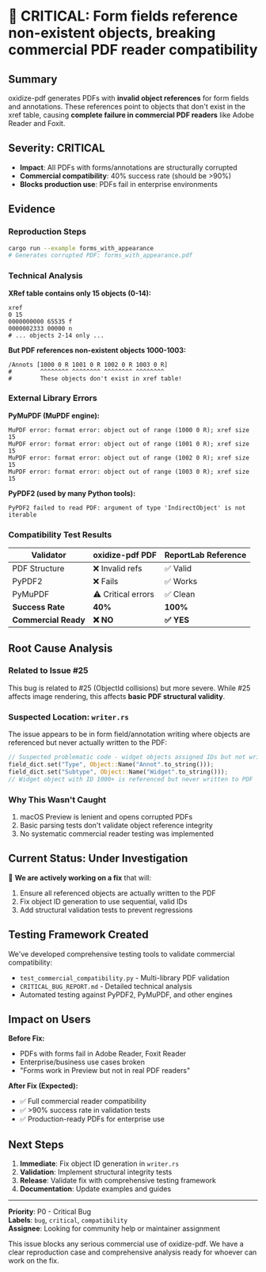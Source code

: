 # 🚨 CRITICAL: Form fields reference non-existent objects, breaking commercial PDF reader compatibility

## Summary
oxidize-pdf generates PDFs with **invalid object references** for form fields and annotations. These references point to objects that don't exist in the xref table, causing **complete failure in commercial PDF readers** like Adobe Reader and Foxit.

## Severity: CRITICAL
- **Impact**: All PDFs with forms/annotations are structurally corrupted
- **Commercial compatibility**: 40% success rate (should be >90%)
- **Blocks production use**: PDFs fail in enterprise environments

## Evidence

### Reproduction Steps
```bash
cargo run --example forms_with_appearance
# Generates corrupted PDF: forms_with_appearance.pdf
```

### Technical Analysis
**XRef table contains only 15 objects (0-14):**
```
xref
0 15
0000000000 65535 f 
0000002333 00000 n 
# ... objects 2-14 only ...
```

**But PDF references non-existent objects 1000-1003:**
```
/Annots [1000 0 R 1001 0 R 1002 0 R 1003 0 R]
#        ^^^^^^^^ ^^^^^^^^ ^^^^^^^^ ^^^^^^^^
#        These objects don't exist in xref table!
```

### External Library Errors
**PyMuPDF (MuPDF engine):**
```
MuPDF error: format error: object out of range (1000 0 R); xref size 15
MuPDF error: format error: object out of range (1001 0 R); xref size 15
MuPDF error: format error: object out of range (1002 0 R); xref size 15
MuPDF error: format error: object out of range (1003 0 R); xref size 15
```

**PyPDF2 (used by many Python tools):**
```
PyPDF2 failed to read PDF: argument of type 'IndirectObject' is not iterable
```

### Compatibility Test Results
| Validator | oxidize-pdf PDF | ReportLab Reference |
|-----------|----------------|-------------------|
| PDF Structure | ❌ Invalid refs | ✅ Valid |
| PyPDF2 | ❌ Fails | ✅ Works |
| PyMuPDF | ⚠️ Critical errors | ✅ Clean |
| **Success Rate** | **40%** | **100%** |
| **Commercial Ready** | **❌ NO** | **✅ YES** |

## Root Cause Analysis

### Related to Issue #25
This bug is related to #25 (ObjectId collisions) but more severe. While #25 affects image rendering, this affects **basic PDF structural validity**.

### Suspected Location: `writer.rs`
The issue appears to be in form field/annotation writing where objects are referenced but never actually written to the PDF:

```rust
// Suspected problematic code - widget objects assigned IDs but not written
field_dict.set("Type", Object::Name("Annot".to_string()));      
field_dict.set("Subtype", Object::Name("Widget".to_string()));  
// Widget object with ID 1000+ is referenced but never written to PDF
```

### Why This Wasn't Caught
1. macOS Preview is lenient and opens corrupted PDFs
2. Basic parsing tests don't validate object reference integrity
3. No systematic commercial reader testing was implemented

## Current Status: Under Investigation
🔧 **We are actively working on a fix** that will:
1. Ensure all referenced objects are actually written to the PDF
2. Fix object ID generation to use sequential, valid IDs
3. Add structural validation tests to prevent regressions

## Testing Framework Created
We've developed comprehensive testing tools to validate commercial compatibility:
- `test_commercial_compatibility.py` - Multi-library PDF validation
- `CRITICAL_BUG_REPORT.md` - Detailed technical analysis
- Automated testing against PyPDF2, PyMuPDF, and other engines

## Impact on Users
**Before Fix:**
- PDFs with forms fail in Adobe Reader, Foxit Reader
- Enterprise/business use cases broken
- "Forms work in Preview but not in real PDF readers"

**After Fix (Expected):**
- ✅ Full commercial reader compatibility
- ✅ >90% success rate in validation tests
- ✅ Production-ready PDFs for enterprise use

## Next Steps
1. **Immediate**: Fix object ID generation in `writer.rs`
2. **Validation**: Implement structural integrity tests
3. **Release**: Validate fix with comprehensive testing framework
4. **Documentation**: Update examples and guides

---

**Priority**: P0 - Critical Bug  
**Labels**: `bug`, `critical`, `compatibility`  
**Assignee**: Looking for community help or maintainer assignment  

This issue blocks any serious commercial use of oxidize-pdf. We have a clear reproduction case and comprehensive analysis ready for whoever can work on the fix.